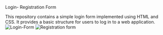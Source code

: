 Login- Registration Form

This repository contains a simple login form implemented using HTML and CSS. It provides a basic structure for users to log in to a web application.
![Login-Form](https://github.com/user-attachments/assets/4569bfc4-c569-49b0-a5a4-c52c974de18e)
![Registration form](https://github.com/user-attachments/assets/6872a669-21fd-43b5-b481-24faf4b3a0b8)




